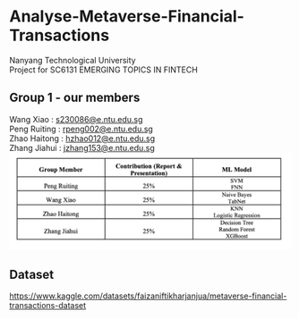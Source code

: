# Analyse-Metaverse-Financial-Transactions
Nanyang Technological University <br>
Project for SC6131 EMERGING TOPICS IN FINTECH <br>
## Group 1 - our members<br>
Wang Xiao : s230086@e.ntu.edu.sg <br>
Peng Ruiting : rpeng002@e.ntu.edu.sg <br>
Zhao Haitong : hzhao012@e.ntu.edu.sg <br>
Zhang Jiahui : jzhang153@e.ntu.edu.sg <br>
![Example Image](https://github.com/Amanda-WangXiao/Analyse-Metaverse-Financial-Transactions/blob/main/WorkloadDistribution.jpg)
## Dataset
https://www.kaggle.com/datasets/faizaniftikharjanjua/metaverse-financial-transactions-dataset <br>
